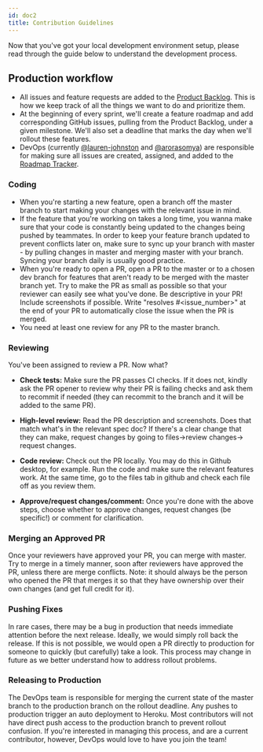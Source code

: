 ```yaml
---
id: doc2
title: Contribution Guidelines
---
```


Now that you've got your local development environment setup, please read through the guide below to understand the development process.

## Production workflow

- All issues and feature requests are added to the [Product Backlog](https://github.com/orgs/Representable/projects/1?fullscreen=true). This is how we keep track of all the things we want to do and prioritize them.
- At the beginning of every sprint, we'll create a feature roadmap and add corresponding GitHub issues, pulling from the Product Backlog, under a given milestone. We'll also set a deadline that marks the day when we'll rollout these features.
- DevOps (currently [@lauren-johnston](https://github.com/lauren-johnston) and [@arorasomya](https://github.com/arorasomya)) are responsible for making sure all issues are created, assigned, and added to the [Roadmap Tracker](https://github.com/orgs/Representable/projects/3?fullscreen=true).

### Coding

- When you're starting a new feature, open a branch off the master branch to start making your changes with the relevant issue in mind.
- If the feature that you're working on takes a long time, you wanna make sure that your code is constantly being updated to the changes being pushed by teammates. In order to keep your feature branch updated to prevent conflicts later on, make sure to sync up your branch with master - by pulling changes in master and merging master with your branch. Syncing your branch daily is usually good practice.
- When you're ready to open a PR, open a PR to the master or to a chosen dev branch for features that aren't ready to be merged with the master branch yet. Try to make the PR as small as possible so that your reviewer can easily see what you've done. Be descriptive in your PR! Include screenshots if possible. Write "resolves #<issue_number>" at the end of your PR to automatically close the issue when the PR is merged.
- You need at least one review for any PR to the master branch.

### Reviewing

You've been assigned to review a PR. Now what?

- **Check tests:** Make sure the PR passes CI checks. If it does not, kindly ask the PR opener to review why their PR is failing checks and ask them to recommit if needed (they can recommit to the branch and it will be added to the same PR).
- **High-level review:** Read the PR description and screenshots. Does that match what's in the relevant spec doc? If there's a clear change that they can make, request changes by going to files->review changes-> request changes.
- **Code review:** Check out the PR locally. You may do this in Github desktop, for example. Run the code and make sure the relevant features work. At the same time, go to the files tab in github and check each file off as you review them.

- **Approve/request changes/comment:** Once you're done with the above steps, choose whether to approve changes, request changes (be specific!) or comment for clarification.

### Merging an Approved PR

Once your reviewers have approved your PR, you can merge with master. Try to merge in a timely manner, soon after reviewers have approved the PR, unless there are merge conflicts. Note: it should always be the person who opened the PR that merges it so that they have ownership over their own changes (and get full credit for it).

### Pushing Fixes

In rare cases, there may be a bug in production that needs immediate attention before the next release. Ideally, we would simply roll back the release. If this is not possible, we would open a PR directly to production for someone to quickly (but carefully) take a look. This process may change in future as we better understand how to address rollout problems.

### Releasing to Production

The DevOps team is responsible for merging the current state of the master branch to the production branch on the rollout deadline. Any pushes to production trigger an auto deployment to Heroku. Most contributors will not have direct push access to the production branch to prevent rollout confusion. If you're interested in managing this process, and are a current contributor, however, DevOps would love to have you join the team!
